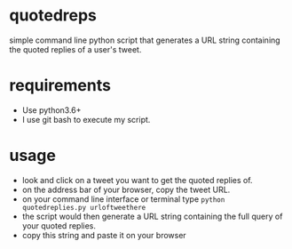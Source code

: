 # quotedreps
simple command line python script that generates a URL string containing the quoted replies of a user's tweet.

# requirements
* Use python3.6+<br/>
* I use git bash to execute my script.

# usage
* look and click on a tweet you want to get the quoted replies of.<br/>
* on the address bar of your browser, copy the tweet URL.<br/>
* on your command line interface or terminal type ``python quotedreplies.py urloftweethere ``<br/>
* the script would then generate a URL string containing the full query of your quoted replies. <br/>
* copy this string and paste it on your browser
